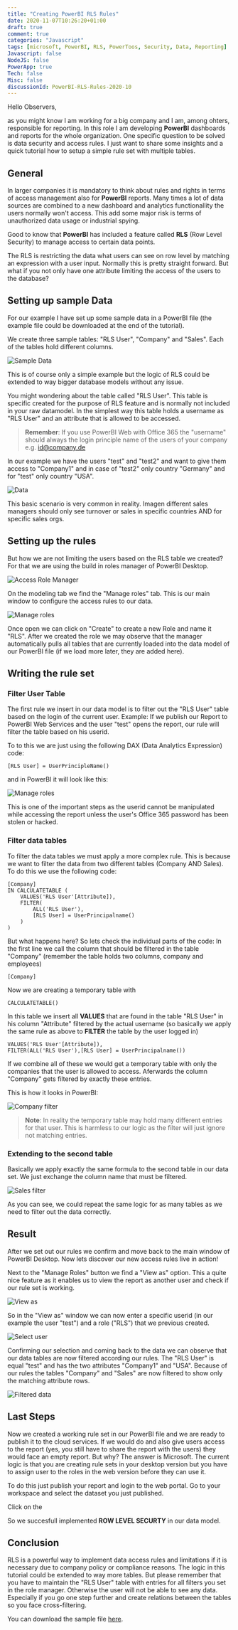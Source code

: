 ```yaml
---
title: "Creating PowerBI RLS Rules"
date: 2020-11-07T10:26:20+01:00
draft: true
comment: true
categories: "Javascript"
tags: [microsoft, PowerBI, RLS, PowerToos, Security, Data, Reporting]
Javascript: false
NodeJS: false
PowerApp: true
Tech: false
Misc: false
discussionId: PowerBI-RLS-Rules-2020-10
---
```


Hello Observers,

as you might know I am working for a big company and I am, among ohters, responsible for reporting. In this role I am developing **PowerBI** dashboards and reports for the whole organization. One specific question to be solved is data security and access rules. I just want to share some insights and a quick tutorial how to setup a simple rule set with multiple tables.

## General

In larger companies it is mandatory to think about rules and rights in terms of access management also for **PowerBI** reports. Many times a lot of data sources are combined to a new dashboard and analytics functionallity the users normally won't access. This add some major risk is terms of unauthorized data usage or industrial spying. 

Good to know that **PowerBI** has included a feature called **RLS** (Row Level Security) to manage access to certain data points.

The RLS is restricting the data what users can see on row level by matching an expression with a user input. Normally this is pretty straight forward. But what if you not only have one attribute limiting the access of the users to the database? 

## Setting up sample Data

For our example I have set up some sample data in a PowerBI file (the example file could be downloaded at the end of the tutorial). 

We create three sample tables: "RLS User", "Company" and "Sales". Each of the tables hold different columns.

![Sample Data](https://s3.eu-central-1.wasabisys.com/gwce.public/blog/PowerBI-RLS-Rules-2020-10/image001.png)

This is of course only a simple example but the logic of RLS could be extended to way bigger database models without any issue. 

You might wondering about the table called "RLS User". This table is specific created for the purpose of RLS feature and is normally not included in your raw datamodel. In the simplest way this table holds a username as "RLS User" and an attribute that is allowed to be accessed. 

> **Remember**: If you use PowerBI Web with Office 365 the "username" should always the login principle name of the users of your company e.g. id@company.de

In our example we have the users "test" and "test2" and want to give them access to "Company1" and in case of "test2" only country "Germany" and for "test" only country "USA".

![Data](https://s3.eu-central-1.wasabisys.com/gwce.public/blog/PowerBI-RLS-Rules-2020-10/image002.png)

This basic scenario is very common in reality. Imagen different sales managers should only see turnover or sales in specific countries AND for specific sales orgs.

## Setting up the rules

But how we are not limiting the users based on the RLS table we created? For that we are using the build in roles manager of PowerBI Desktop.

![Access Role Manager](https://s3.eu-central-1.wasabisys.com/gwce.public/blog/PowerBI-RLS-Rules-2020-10/image003.png)

On the modeling tab we find the "Manage roles" tab. This is our main window to configure the access rules to our data.

![Manage roles](https://s3.eu-central-1.wasabisys.com/gwce.public/blog/PowerBI-RLS-Rules-2020-10/image004.png)

Once open we can click on "Create" to create a new Role and name it "RLS". After we created the role we may observe that the manager automatically pulls all tables that are currently loaded into the data model of our PowerBI file (if we load more later, they are added here).

## Writing the rule set
### Filter User Table
The first rule we insert in our data model is to filter out the "RLS User" table based on the login of the current user. Example: If we publish our Report to PowerBI Web Services and the user "test" opens the report, our rule will filter the table based on his userid.

To to this we are just using the following DAX (Data Analytics Expression) code:

```dax
[RLS User] = UserPrincipleName()
```
and in PowerBI it will look like this:

![Manage roles](https://s3.eu-central-1.wasabisys.com/gwce.public/blog/PowerBI-RLS-Rules-2020-10/image005.png)

This is one of the important steps as the userid cannot be manipulated while accessing the report unless the user's Office 365 password has been stolen or hacked. 


### Filter data tables
To filter the data tables we must apply a more complex rule. This is because we want to filter the data from two different tables (Company AND Sales). To do this we use the following code:

```dax
[Company]
IN CALCULATETABLE (
    VALUES('RLS User'[Attribute]),
    FILTER(
        ALL('RLS User'),
        [RLS User] = UserPrincipalname()
    )
)
```
But what happens here? So lets check the individual parts of the code: In the first line we call the column that should be filtered in the table "Company" (remember the table holds two columns, company and employees)
```dax
[Company]
```
Now we are creating a temporary table with
```dax
CALCULATETABLE()
```
In this table we insert all **VALUES** that are found in the table "RLS User" in his column "Attribute" filtered by the actual username (so basically we apply the same rule as above to **FILTER** the table by the user logged in)
```dax
VALUES('RLS User'[Attribute]),
FILTER(ALL('RLS User'),[RLS User] = UserPrincipalname())
```
If we combine all of these we would get a temporary table with only the companies that the user is allowed to access. Aferwards the column "Company" gets filtered by exactly these entries. 

This is how it looks in PowerBI:

![Company filter](https://s3.eu-central-1.wasabisys.com/gwce.public/blog/PowerBI-RLS-Rules-2020-10/image006.png)

>**Note**: In reality the temporary table may hold many different entries for that user. This is harmless to our logic as the filter will just ignore not matching entries.

### Extending to the second table

Basically we apply exactly the same formula to the second table in our data set. We just exchange the column name that must be filtered.

![Sales filter](https://s3.eu-central-1.wasabisys.com/gwce.public/blog/PowerBI-RLS-Rules-2020-10/image007.png)

As you can see, we could repeat the same logic for as many tables as we need to filter out the data correctly. 

## Result

After we set out our rules we confirm and move back to the main window of PowerBI Desktop. Now lets discover our new access rules live in action!

Next to the "Manage Roles" button we find a "View as" option. This a quite nice feature as it enables us to view the report as another user and check if our rule set is working.

![View as](https://s3.eu-central-1.wasabisys.com/gwce.public/blog/PowerBI-RLS-Rules-2020-10/image008.png)

So in the "View as" window we can now enter a specific userid (in our example the user "test") and a role ("RLS") that we previous created. 

![Select user](https://s3.eu-central-1.wasabisys.com/gwce.public/blog/PowerBI-RLS-Rules-2020-10/image009.png)

Confirming our selection and coming back to the data we can observe that our data tables are now filtered according our rules. The "RLS User" is equal "test" and has the two attributes "Company1" and "USA". Because of our rules the tables "Company" and "Sales" are now filtered to show only the matching attribute rows. 

![Filtered data](https://s3.eu-central-1.wasabisys.com/gwce.public/blog/PowerBI-RLS-Rules-2020-10/image010.png)

## Last Steps
Now we created a working rule set in our PowerBI file and we are ready to publish it to the cloud services. If we would do and also give users access to the report (yes, you still have to share the report with the users) they would face an empty report. But why? The answer is Microsoft. The current logic is that you are creating rule sets in your desktop version but you have to assign user to the roles in the web version before they can use it.

To do this just publish your report and login to the web portal. Go to your workspace and select the dataset you just published. 

Click on the 


So we succesfull implemented **ROW LEVEL SECURTY** in our data model.

## Conclusion

RLS is a powerful way to implement data access rules and limitations if it is necessary due to company policy or compliance reasons. The logic in this tutorial could be extended to way more tables. But please remember that you have to maintain the "RLS User" table with entries for all filters you set in the role manager. Otherwise the user will not be able to see any data. Especially if you go one step further and create relations between the tables so you face cross-filtering. 

You can download the sample file [here](https://s3.eu-central-1.wasabisys.com/gwce.public/blog/PowerBI-RLS-Rules-2020-10/CO-example.pbix).
